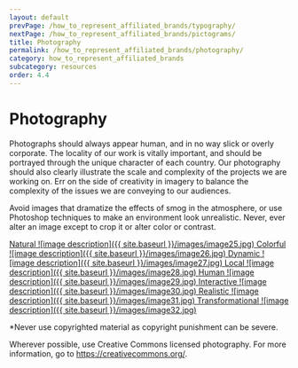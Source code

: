 ```yaml
---
layout: default
prevPage: /how_to_represent_affiliated_brands/typography/
nextPage: /how_to_represent_affiliated_brands/pictograms/
title: Photography
permalink: /how_to_represent_affiliated_brands/photography/
category: how_to_represent_affiliated_brands
subcategory: resources
order: 4.4
---
```


# Photography

Photographs should always appear human, and in no way slick or overly corporate. The
locality of our work is vitally important, and should be portrayed through the unique
character of each country. Our photography should also clearly illustrate the scale and
complexity of the projects we are working on. Err on the side of creativity in imagery to
balance the complexity of the issues we are conveying to our audiences.

Avoid images that dramatize the effects of smog in the atmosphere, or use Photoshop
techniques to make an environment look unrealistic. Never, ever alter an image except to
crop it or alter color or contrast.

<span class="wrap-conteiner">
	<span class="photography-list">
		<span class="post-photo">
			<a href="#">
				<span>Natural</span>
				![image description]({{ site.baseurl }}/images/image25.jpg)
			</a>
		</span>
		<span class="post-photo">
			<a href="#">
				<span>Colorful</span>
				![image description]({{ site.baseurl }}/images/image26.jpg)
			</a>
		</span>
		<span class="post-photo">
			<a href="#">
				<span>Dynamic</span>
				![image description]({{ site.baseurl }}/images/image27.jpg)
			</a>
		</span>
		<span class="post-photo">
			<a href="#">
				<span>Local</span>
				![image description]({{ site.baseurl }}/images/image28.jpg)
			</a>
		</span>
		<span class="post-photo">
			<a href="#">
				<span>Human</span>
				![image description]({{ site.baseurl }}/images/image29.jpg)
			</a>
		</span>
		<span class="post-photo">
			<a href="#">
				<span>Interactive</span>
				![image description]({{ site.baseurl }}/images/image30.jpg)
			</a>
		</span>
		<span class="post-photo">
			<a href="#">
				<span>Realistic</span>
				![image description]({{ site.baseurl }}/images/image31.jpg)
			</a>
		</span>
		<span class="post-photo">
			<a href="#">
				<span>Transformational</span>
				![image description]({{ site.baseurl }}/images/image32.jpg)
			</a>
		</span>
	</span>
</span>

<span class="wrap-conteiner">*Never use copyrighted material as copyright punishment can be severe.</span>

<span class="wrap-conteiner">Wherever possible, use Creative Commons licensed photography. For more information, go to <a href="#" class="link">https://creativecommons.org/</a>.</span>